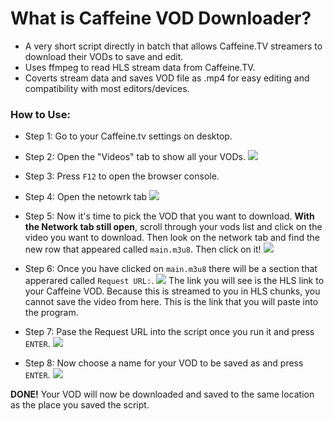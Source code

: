 # What is Caffeine VOD Downloader?

- A very short script directly in batch that allows Caffeine.TV streamers to download their VODs to save and edit.
- Uses ffmpeg to read HLS stream data from Caffeine.TV.
- Coverts stream data and saves VOD file as .mp4 for easy editing and compatibility with most editors/devices. 

### How to Use:

- Step 1:
Go to your Caffeine.tv settings on desktop. 

- Step 2:
Open the "Videos" tab to show all your VODs.
![](https://i.imgur.com/37LZKf4.gif)

- Step 3: 
Press `F12` to open the browser console. 

- Step 4: 
Open the netowrk tab
![](https://i.imgur.com/l3vIivt.gif)

- Step 5: 
Now it's time to pick the VOD that you want to download. **With the Network tab still open**, scroll through your vods list and click on the video you want to download. 
Then look on the network tab and find the new row that appeared called `main.m3u8`. 
Then click on it!
![](https://klabsdev.com/Downloads/step5.gif)

- Step 6:
Once you have clicked on `main.m3u8` there will be a section that apperared called `Request URL:`. 
![](https://i.imgur.com/lN5h6Yd.png)
The link you will see is the HLS link to your Caffeine VOD. Because this is streamed to you in HLS chunks, you cannot save the video from here. This is the link that you will paste into the program. 

- Step 7: 
Pase the Request URL into the script once you run it and press `ENTER`.
![](https://i.imgur.com/B4qibSV.png)

- Step 8: 
Now choose a name for your VOD to be saved as and press `ENTER`.
![](https://i.imgur.com/AoxBSxu.png)

**DONE!** Your VOD will now be downloaded and saved to the same location as the place you saved the script. 
